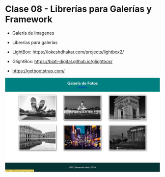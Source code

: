 # Clase 08 - Librerías para Galerías y Framework

- Galería de Imagenes
- Librerías para galerías

- LightBox: https://lokeshdhakar.com/projects/lightbox2/
- GlightBox: https://biati-digital.github.io/glightbox/
- https://getbootstrap.com/

![Captura de pantalla](images/captura.png)
